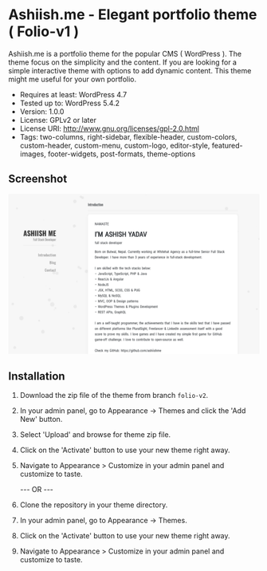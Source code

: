 # Ashiish.me - Elegant portfolio theme ( Folio-v1 )

Ashiish.me is a portfolio theme for the popular CMS ( WordPress ). The theme focus on the simplicity and the content. If you are looking for a simple interactive theme with options to add dynamic content. This theme might me useful for your own portfolio.

- Requires at least: WordPress 4.7
- Tested up to: WordPress 5.4.2
- Version: 1.0.0
- License: GPLv2 or later
- License URI: http://www.gnu.org/licenses/gpl-2.0.html
- Tags: two-columns, right-sidebar, flexible-header, custom-colors, custom-header, custom-menu, custom-logo, editor-style, featured-images, footer-widgets, post-formats, theme-options

## Screenshot

![ashiish.me demo image](https://raw.githubusercontent.com/ashiishme/ashiish.me/folio-v2/screenshot.png)

## Installation

1. Download the zip file of the theme from branch `folio-v2`.
1. In your admin panel, go to Appearance -> Themes and click the 'Add New' button.
1. Select 'Upload' and browse for theme zip file.
1. Click on the 'Activate' button to use your new theme right away.
1. Navigate to Appearance > Customize in your admin panel and customize to taste.

   --- OR ---

1. Clone the repository in your theme directory.
1. In your admin panel, go to Appearance -> Themes.
1. Click on the 'Activate' button to use your new theme right away.
1. Navigate to Appearance > Customize in your admin panel and customize to taste.

